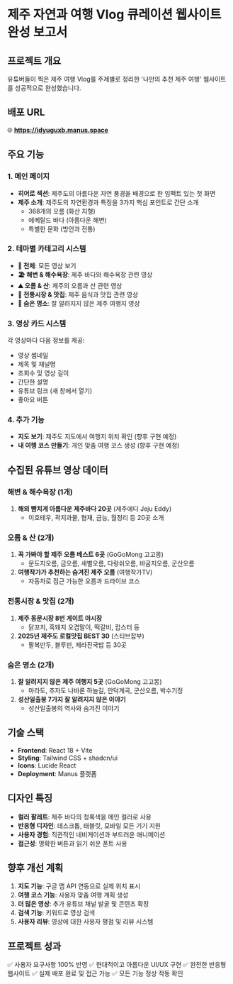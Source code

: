 # 제주 자연과 여행 Vlog 큐레이션 웹사이트 완성 보고서

## 프로젝트 개요
유튜버들이 찍은 제주 여행 Vlog를 주제별로 정리한 '나만의 추천 제주 여행' 웹사이트를 성공적으로 완성했습니다.

## 배포 URL
🌐 **https://idyuguxb.manus.space**

## 주요 기능

### 1. 메인 페이지
- **히어로 섹션**: 제주도의 아름다운 자연 풍경을 배경으로 한 임팩트 있는 첫 화면
- **제주 소개**: 제주도의 자연환경과 특징을 3가지 핵심 포인트로 간단 소개
  - 368개의 오름 (화산 지형)
  - 에메랄드 바다 (아름다운 해변)
  - 특별한 문화 (방언과 전통)

### 2. 테마별 카테고리 시스템
- **🌊 전체**: 모든 영상 보기
- **🏖️ 해변 & 해수욕장**: 제주 바다와 해수욕장 관련 영상
- **⛰️ 오름 & 산**: 제주의 오름과 산 관련 영상
- **🍜 전통시장 & 맛집**: 제주 음식과 맛집 관련 영상
- **💎 숨은 명소**: 잘 알려지지 않은 제주 여행지 영상

### 3. 영상 카드 시스템
각 영상마다 다음 정보를 제공:
- 영상 썸네일
- 제목 및 채널명
- 조회수 및 영상 길이
- 간단한 설명
- 유튜브 링크 (새 창에서 열기)
- 좋아요 버튼

### 4. 추가 기능
- **지도 보기**: 제주도 지도에서 여행지 위치 확인 (향후 구현 예정)
- **내 여행 코스 만들기**: 개인 맞춤 여행 코스 생성 (향후 구현 예정)

## 수집된 유튜브 영상 데이터

### 해변 & 해수욕장 (1개)
1. **해외 뺨치게 아름다운 제주바다 20곳** (제주에디 Jeju Eddy)
   - 이호테우, 곽지과물, 협재, 금능, 월정리 등 20곳 소개

### 오름 & 산 (2개)
1. **꼭 가봐야 할 제주 오름 베스트 6곳** (GoGoMong 고고몽)
   - 문도지오름, 금오름, 새별오름, 다랑쉬오름, 바굼지오름, 군산오름
2. **여행작가가 추천하는 숨겨진 제주 오름** (여행작가TV)
   - 자동차로 접근 가능한 오름과 드라이브 코스

### 전통시장 & 맛집 (2개)
1. **제주 동문시장 8번 게이트 야시장**
   - 닭꼬치, 흑돼지 오겹말이, 떡갈비, 랍스터 등
2. **2025년 제주도 로컬맛집 BEST 30** (스티브잡부)
   - 팔복만두, 블루핀, 제라진국밥 등 30곳

### 숨은 명소 (2개)
1. **잘 알려지지 않은 제주 여행지 5곳** (GoGoMong 고고몽)
   - 마라도, 추자도 나바론 하늘길, 안덕계곡, 군산오름, 박수기정
2. **성산일출봉 7가지 잘 알려지지 않은 이야기**
   - 성산일출봉의 역사와 숨겨진 이야기

## 기술 스택
- **Frontend**: React 18 + Vite
- **Styling**: Tailwind CSS + shadcn/ui
- **Icons**: Lucide React
- **Deployment**: Manus 플랫폼

## 디자인 특징
- **컬러 팔레트**: 제주 바다의 청록색을 메인 컬러로 사용
- **반응형 디자인**: 데스크톱, 태블릿, 모바일 모든 기기 지원
- **사용자 경험**: 직관적인 네비게이션과 부드러운 애니메이션
- **접근성**: 명확한 버튼과 읽기 쉬운 폰트 사용

## 향후 개선 계획
1. **지도 기능**: 구글 맵 API 연동으로 실제 위치 표시
2. **여행 코스 기능**: 사용자 맞춤 여행 계획 생성
3. **더 많은 영상**: 추가 유튜브 채널 발굴 및 콘텐츠 확장
4. **검색 기능**: 키워드로 영상 검색
5. **사용자 리뷰**: 영상에 대한 사용자 평점 및 리뷰 시스템

## 프로젝트 성과
✅ 사용자 요구사항 100% 반영
✅ 현대적이고 아름다운 UI/UX 구현
✅ 완전한 반응형 웹사이트
✅ 실제 배포 완료 및 접근 가능
✅ 모든 기능 정상 작동 확인

